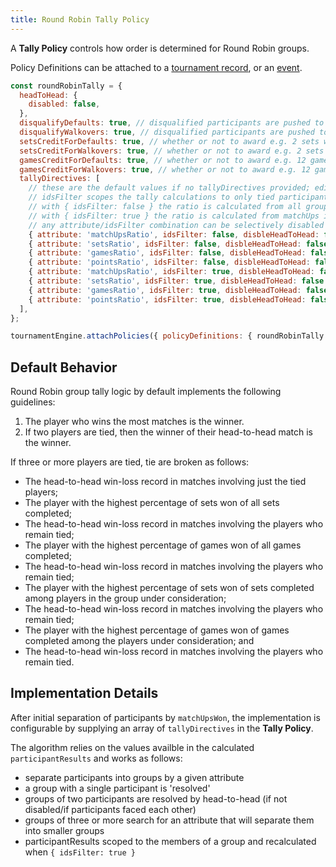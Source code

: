 ```yaml
---
title: Round Robin Tally Policy
---
```


A **Tally Policy** controls how order is determined for Round Robin groups.

Policy Definitions can be attached to a [tournament record](../apis/tournament-engine-api#attachpolicies), or an [event](../apis/tournament-engine-api#attacheventpolicies).

```js
const roundRobinTally = {
  headToHead: {
    disabled: false,
  },
  disqualifyDefaults: true, // disqualified participants are pushed to the bottom of the group order
  disqualifyWalkovers: true, // disqualified participants are pushed to the bottom of the group order
  setsCreditForDefaults: true, // whether or not to award e.g. 2 sets won for player who wins by opponent DEFAULT
  setsCreditForWalkovers: true, // whether or not to award e.g. 2 sets won for player who wins by opponent WALKOVER
  gamesCreditForDefaults: true, // whether or not to award e.g. 12 games won for player who wins by opponent DEFAULT
  gamesCreditForWalkovers: true, // whether or not to award e.g. 12 games won for player who wins by opponent WALKOVER
  tallyDirectives: [
    // these are the default values if no tallyDirectives provided; edit to suit
    // idsFilter scopes the tally calculations to only tied participants
    // with { idsFilter: false } the ratio is calculated from all group matchUps
    // with { idsFilter: true } the ratio is calculated from matchUps including tied participants
    // any attribute/idsFilter combination can be selectively disabled for Head to Head calculations
    { attribute: 'matchUpsRatio', idsFilter: false, disbleHeadToHead: false },
    { attribute: 'setsRatio', idsFilter: false, disbleHeadToHead: false },
    { attribute: 'gamesRatio', idsFilter: false, disbleHeadToHead: false },
    { attribute: 'pointsRatio', idsFilter: false, disbleHeadToHead: false },
    { attribute: 'matchUpsRatio', idsFilter: true, disbleHeadToHead: false },
    { attribute: 'setsRatio', idsFilter: true, disbleHeadToHead: false },
    { attribute: 'gamesRatio', idsFilter: true, disbleHeadToHead: false },
    { attribute: 'pointsRatio', idsFilter: true, disbleHeadToHead: false },
  ],
};

tournamentEngine.attachPolicies({ policyDefinitions: { roundRobinTally } });
```

## Default Behavior

Round Robin group tally logic by default implements the following guidelines:

1. The player who wins the most matches is the winner.
2. If two players are tied, then the winner of their head-to-head match is the winner.

If three or more players are tied, tie are broken as follows:

- The head-to-head win-loss record in matches involving just the tied players;
- The player with the highest percentage of sets won of all sets completed;
- The head-to-head win-loss record in matches involving the players who remain tied;
- The player with the highest percentage of games won of all games completed;
- The head-to-head win-loss record in matches involving the players who remain tied;
- The player with the highest percentage of sets won of sets completed among players in the group under consideration;
- The head-to-head win-loss record in matches involving the players who remain tied;
- The player with the highest percentage of games won of games completed among the players under consideration; and
- The head-to-head win-loss record in matches involving the players who remain tied.

## Implementation Details

After initial separation of participants by `matchUpsWon`,
the implementation is configurable by supplying an array of `tallyDirectives` in the **Tally Policy**.

The algorithm relies on the values availble in the calculated `participantResults` and works as follows:

- separate participants into groups by a given attribute
- a group with a single participant is 'resolved'
- groups of two participants are resolved by head-to-head (if not disabled/if participants faced each other)
- groups of three or more search for an attribute that will separate them into smaller groups
- participantResults scoped to the members of a group and recalculated when `{ idsFilter: true }`
